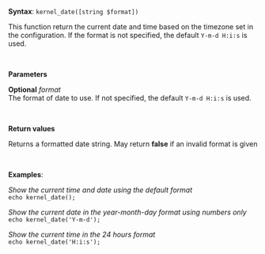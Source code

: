 **Syntax**: `kernel_date([string $format])`


This function return the current date and time based on the timezone set in the configuration. If the format is not specified, the default `Y-m-d H:i:s` is used.

<br/>

**Parameters**

**Optional** *format*
<br/>
   The format of date to use. If not specified, the default `Y-m-d H:i:s` is used.

<br/>

**Return values**

Returns a formatted date string. May return **false** if an invalid format is given

<br/>

**Examples**:

*Show the current time and date using the default format*
<br/>
`echo kernel_date();`


*Show the current date in the year-month-day format using numbers only*
<br/>
`echo kernel_date('Y-m-d');`


*Show the current time in the 24 hours format*
<br/>
`echo kernel_date('H:i:s');`